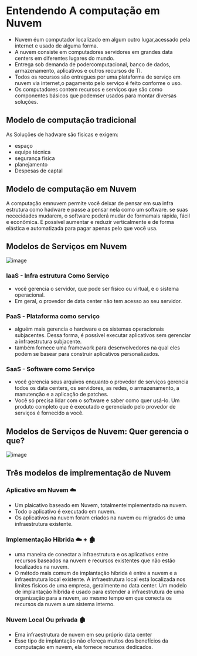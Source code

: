 # Entendendo A computação em Nuvem
- Nuvem éum computador localizado em algum outro lugar,acessado pela internet e usado de alguma forma.
- A nuvem consiste em computadores servidores em grandes data centers em diferentes lugares do mundo.
- Entrega sob demanda de podercomputacional, banco de dados, armazenamento, aplicativos e outros recursos de TI.
- Todos os recursos são entregues por uma plataforma de serviço em nuvem via internet,o pagamento pelo serviço é feito conforme o uso.
- Os computadores contem recursos e serviços que são como componentes básicos que podemser usados para montar diversas soluções.

## Modelo de computação tradicional
As Soluções de hadware são fisicas e exigem:
- espaço
- equipe técnica
- segurança física
- planejamento
- Despesas de captal

## Modelo de computação em Nuvem 
A computação emnuvem permite você deixar de pensar em sua infra estrutura como hadware e passe a pensar nela como um software.
se suas nececidades mudarem, o software poderá mudar de formamais rápida, fácil e econômica.
É possível aumentar e reduzir verticalmente e de forma elástica e automatizada para pagar apenas pelo que você usa.

## Modelos de Serviços em Nuvem

![image](https://github.com/luane-loureiro/EscolaDaNuvem-AWS/assets/100947092/ecb5dd8b-da1c-43ec-99f2-fc9a6705c19a)

### IaaS - Infra estrutura Como Serviço
- você gerencia o servidor, que pode ser físico ou virtual, e o sistema operacional.
- Em geral, o provedor de data center não tem acesso ao seu servidor.

  
### PaaS - Plataforma como serviço
- alguém mais gerencia o hardware e os sistemas operacionais subjacentes. Dessa forma, é possível executar aplicativos sem gerenciar a infraestrutura subjacente.
- também fornece uma framework para desenvolvedores na qual eles podem se basear para construir aplicativos personalizados.
  

### SaaS - Software como Serviço
- você gerencia seus arquivos enquanto o provedor de serviços gerencia todos os data centers, os servidores, as redes, o armazenamento, a manutenção e a aplicação de patches.
- Você só precisa lidar com o software e saber como quer usá-lo. Um produto completo que é executado e gerenciado pelo provedor de serviços é fornecido a você.


## Modelos de Serviços de Nuvem: Quer gerencia o que?

![image](https://github.com/luane-loureiro/EscolaDaNuvem-AWS/assets/100947092/9984ee04-870b-489b-9d07-35b65dd9f1c6)

## Três modelos de implrementação de Nuvem
### Aplicativo em Nuvem ☁️
- Um plaicativo baseado em Nuvem, totalmenteimplementado na nuvem.
- Todo o aplicativo é executado em nuvem.
- Os aplicativos na nuvem foram criados na nuvem ou migrados de uma infraestrutura existente.

### Implementação Hibrida ☁️ + 🏚️
- uma maneira de conectar a infraestrutura e os aplicativos entre recursos baseados na nuvem e recursos existentes que não estão localizados na nuvem.
- O método mais comum de implantação híbrida é entre a nuvem e a infraestrutura local existente. A infraestrutura local está localizada nos limites físicos de uma empresa, geralmente no data center. Um modelo de implantação híbrida é usado para estender a infraestrutura de uma organização para a nuvem, ao mesmo tempo em que conecta os recursos da nuvem a um sistema interno.

###  Nuvem Local Ou privada 🏚️
- Ema infraestrutura de nuvem em seu próprio data center
- Esse tipo de implantação não ofereça muitos dos benefícios da computação em nuvem, ela fornece recursos dedicados.






